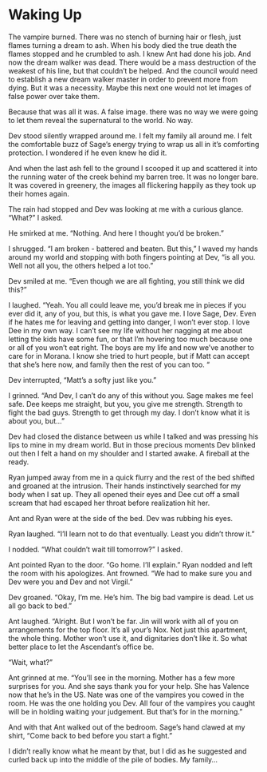 # Waking Up

The vampire burned. There was no stench of burning hair or flesh, just flames turning a dream to ash. When his body died the true death the flames stopped and he crumbled to ash. I knew Ant had done his job. And now the dream walker was dead. There would be a mass destruction of the weakest of his line, but that couldn’t be helped. And the council would need to establish a new dream walker master in order to prevent more from dying. But it was a necessity. Maybe this next one would not let images of false power over take them.

Because that was all it was. A false image. there was no way we were going to let them reveal the supernatural to the world. No way.

Dev stood silently wrapped around me. I felt my family all around me. I felt the comfortable buzz of Sage’s energy trying to wrap us all in it’s comforting protection. I wondered if he even knew he did it. 

And when the last ash fell to the ground I scooped it up and scattered it into the running water of the creek behind my barren tree. It was no longer bare. It was covered in greenery, the images all flickering happily as they took up their homes again.

The rain had stopped and Dev was looking at me with a curious glance. “What?” I asked.

He smirked at me. “Nothing. And here I thought you’d be broken.”

I shrugged. “I am broken - battered and beaten. But this,” I waved my hands around my world and stopping with both fingers pointing at Dev, “is all you. Well not all you, the others helped a lot too.”

Dev smiled at me. “Even though we are all fighting, you still think we did this?”

I laughed. “Yeah. You all could leave me, you’d break me in pieces if you ever did it, any of you, but this, is what you gave me. I love Sage, Dev. Even if he hates me for leaving and getting into danger, I won’t ever stop. I love Dee in my own way. I can’t see my life without her nagging at me about letting the kids have some fun, or that I’m hovering too much because one or all of you won’t eat right. The boys are my life and now we’ve another to care for in Morana. I know she tried to hurt people, but if Matt can accept that she’s here now, and family then the rest of you can too. “

Dev interrupted, “Matt’s a softy just like you.”

I grinned. “And Dev, I can’t do any of this without you. Sage makes me feel safe. Dee keeps me straight, but you, you give me strength. Strength to fight the bad guys. Strength to get through my day. I don’t know what it is about you, but…”

Dev had closed the distance between us while I talked and was pressing his lips to mine in my dream world. But in those precious moments Dev blinked out then I felt a hand on my shoulder and I started awake. A fireball at the ready.

Ryan jumped away from me in a quick flurry and the rest of the bed shifted and groaned at the intrusion. Their hands instinctively searched for my body when I sat up. They all opened their eyes and Dee cut off a small scream that had escaped her throat before realization hit her.

Ant and Ryan were at the side of the bed. Dev was rubbing his eyes.

Ryan laughed. “I’ll learn not to do that eventually. Least you didn’t throw it.”

I nodded. “What couldn’t wait till tomorrow?” I asked.

Ant pointed Ryan to the door. “Go home. I’ll explain.” Ryan nodded and left the room with his apologizes. Ant frowned. “We had to make sure you and Dev were you and Dev and not Virgil.”

Dev groaned. “Okay, I’m me. He’s him. The big bad vampire is dead. Let us all go back to bed.”

Ant laughed. “Alright. But I won’t be far. Jin will work with all of you on arrangements for the top floor. It’s all your’s Nox. Not just this apartment, the whole thing. Mother won’t use it, and dignitaries don’t like it. So what better place to let the Ascendant’s office be. 

“Wait, what?”

Ant grinned at me. “You’ll see in the morning. Mother has a few more surprises for you. And she says thank you for your help. She has Valence now that he’s in the US. Nate was one of the vampires you cowed in the room. He was the one holding you Dev. All four of the vampires you caught will be in holding waiting your judgement. But that’s for in the morning.” 

And with that Ant walked out of the bedroom. Sage’s hand clawed at my shirt, “Come back to bed before you start a fight.”

I didn’t really know what he meant by that, but I did as he suggested and curled back up into the middle of the pile of bodies. My family…

